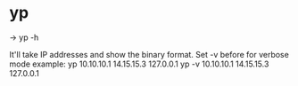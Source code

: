 # yp

-> yp -h

It'll take IP addresses and show the binary format. Set -v before for verbose mode
example: 
        yp 10.10.10.1 14.15.15.3 127.0.0.1
        yp -v 10.10.10.1 14.15.15.3 127.0.0.1

